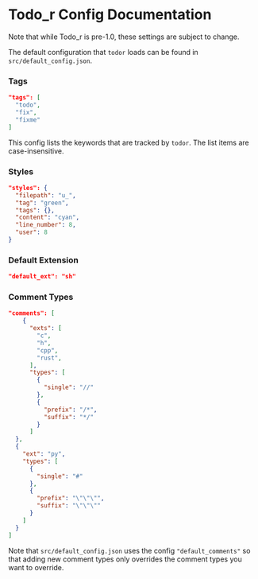Todo_r Config Documentation
======

Note that while Todo_r is pre-1.0, these settings are subject to change.

The default configuration that `todor` loads can be found in `src/default_config.json`.

### Tags
```json
"tags": [
  "todo",
  "fix",
  "fixme"
]
```

This config lists the keywords that are tracked by `todor`. The list items are case-insensitive.

### Styles
```json
"styles": {
  "filepath": "u_",
  "tag": "green",
  "tags": {},
  "content": "cyan",
  "line_number": 8,
  "user": 8
}
```

### Default Extension
```json
"default_ext": "sh"
```

### Comment Types
```json
"comments": [
    {
      "exts": [
        "c",
        "h",
        "cpp",
        "rust",
      ],
      "types": [
        {
          "single": "//"
        },
        {
          "prefix": "/*",
          "suffix": "*/"
        }
      ]
  },
  {
    "ext": "py",
    "types": [
      {
        "single": "#"
      },
      {
        "prefix": "\"\"\"",
        "suffix": "\"\"\""
      }
    ]
  }
]
```


Note that `src/default_config.json` uses the config `"default_comments"` so that adding new comment types only overrides the comment types you want to override.
